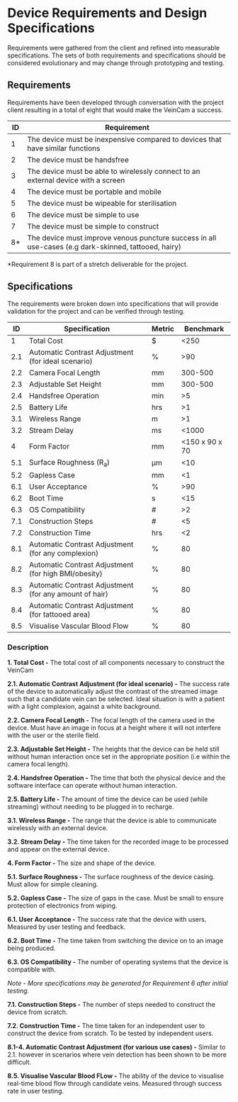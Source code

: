 # Device Requirements and Design Specifications
Requirements were gathered from the client and refined into measurable specifications. The sets of both requirements and specifications should be considered evolutionary and may change through prototyping and testing.

## Requirements
Requirements have been developed through conversation with the project client resulting in a total of eight that would make the VeinCam a success.

| ID | Requirement |
| --- | --- |
| 1 | The device must be inexpensive compared to devices that have similar functions |
| 2 | The device must be handsfree |
| 3 | The device must be able to wirelessly connect to an external device with a screen |
| 4 | The device must be portable and mobile |
| 5 | The device must be wipeable for sterilisation |
| 6 | The device must be simple to use |
| 7 | The device must be simple to construct |
| 8* | The device must improve venous puncture success in all use-cases (e.g dark-skinned, tattooed, hairy) |

*Requirement 8 is part of a stretch deliverable for the project.

## Specifications
The requirements were broken down into specifications that will provide validation for the project and can be verified through testing.

| ID | Specification | Metric | Benchmark |
| --- | --- | --- | --- |
| 1 | Total Cost | $ | <250 |
| 2.1 | Automatic Contrast Adjustment (for ideal scenario) | % | >90 |
| 2.2 | Camera Focal Length | mm | 300-500 |
| 2.3 | Adjustable Set Height | mm | 300-500 |
| 2.4 | Handsfree Operation | min | >5 |
| 2.5 | Battery Life | hrs | >1 |
| 3.1 | Wireless Range | m | >1 |
| 3.2 | Stream Delay | ms | <1000 |
| 4 | Form Factor | mm | <150 x 90 x 70 |
| 5.1 | Surface Roughness (R<sub>a</sub>) | &mu;m | <10 |
| 5.2 | Gapless Case | mm | <1 |
| 6.1 | User Acceptance | % | >90 |
| 6.2 | Boot Time | s | <15 |
| 6.3 | OS Compatibility | # | >2 |
| 7.1 | Construction Steps | # | <5 |
| 7.2 | Construction Time | hrs | <2 |
| 8.1 | Automatic Contrast Adjustment (for any complexion) | % | 80 |
| 8.2 | Automatic Contrast Adjustment (for high BMI/obesity) | % | 80 |
| 8.3 | Automatic Contrast Adjustment (for any amount of hair) | % | 80 |
| 8.4 | Automatic Contrast Adjustment (for tattooed area) | % | 80 |
| 8.5 | Visualise Vascular Blood Flow | % | 80 |

### Description
**1. Total Cost -** The total cost of all components necessary to construct the VeinCam

**2.1. Automatic Contrast Adjustment (for ideal scenario) -** The success rate of the device to automatically adjust the contrast of the streamed image such that a candidate vein can be selected. Ideal situation is with a patient with a light complexion, against a white background.

**2.2. Camera Focal Length -** The focal length of the camera used in the device. Must have an image in focus at a height where it will not interfere with the user or the sterile field.

**2.3. Adjustable Set Height -** The heights that the device can be held still without human interaction once set in the appropriate position (i.e within the camera focal length).

**2.4. Handsfree Operation -** The time that both the physical device and the software interface can operate without human interaction.

**2.5. Battery Life -** The amount of time the device can be used (while streaming) without needing to be plugged in to recharge.

**3.1. Wireless Range -** The range that the device is able to communicate wirelessly with an external device.

**3.2. Stream Delay -** The time taken for the recorded image to be processed and appear on the external device.

**4. Form Factor -** The size and shape of the device.

**5.1. Surface Roughness -** The surface roughness of the device casing. Must allow for simple cleaning.

**5.2. Gapless Case -** The size of gaps in the case. Must be small to ensure protection of electronics from wiping.

**6.1. User Acceptance -** The success rate that the device with users. Measured by user testing and feedback.

**6.2. Boot Time -** The time taken from switching the device on to an image being produced.

**6.3. OS Compatibility -** The number of operating systems that the device is compatible with.

*Note - More specifications may be generated for Requirement 6 after initial testing.*

**7.1. Construction Steps -** The number of steps needed to construct the device from scratch.

**7.2. Construction Time -** The time taken for an independent user to construct the device from scratch. To be tested by independent users.

**8.1-4. Automatic Contrast Adjustment (for various use cases) -** Similar to 2.1. however in scenarios where vein detection has been shown to be more difficult.

**8.5. Visualise Vascular Blood FLow -** The ability of the device to visualise real-time blood flow through candidate veins. Measured through success rate in user testing.
